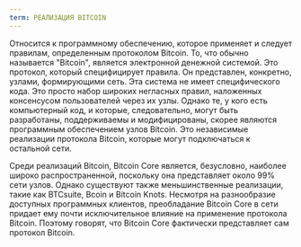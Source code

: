 ```yaml
---
term: РЕАЛИЗАЦИЯ BITCOIN
---
```


Относится к программному обеспечению, которое применяет и следует правилам, определенным протоколом Bitcoin. То, что обычно называется "Bitcoin", является электронной денежной системой. Это протокол, который специфицирует правила. Он представлен, конкретно, узлами, формирующими сеть. Эта система не имеет специфического кода. Это просто набор широких негласных правил, наложенных консенсусом пользователей через их узлы. Однако те, у кого есть компьютерный код, и которые, следовательно, могут быть разработаны, поддерживаемы и модифицированы, скорее являются программным обеспечением узлов Bitcoin. Это независимые реализации протокола Bitcoin, которые могут подключаться к остальной сети.

Среди реализаций Bitcoin, Bitcoin Core является, безусловно, наиболее широко распространенной, поскольку она представляет около 99% сети узлов. Однако существуют также меньшинственные реализации, такие как BTCsuite, Bcoin и Bitcoin Knots. Несмотря на разнообразие доступных программных клиентов, преобладание Bitcoin Core в сети придает ему почти исключительное влияние на применение протокола Bitcoin. Поэтому говорят, что Bitcoin Core фактически представляет сам протокол Bitcoin.